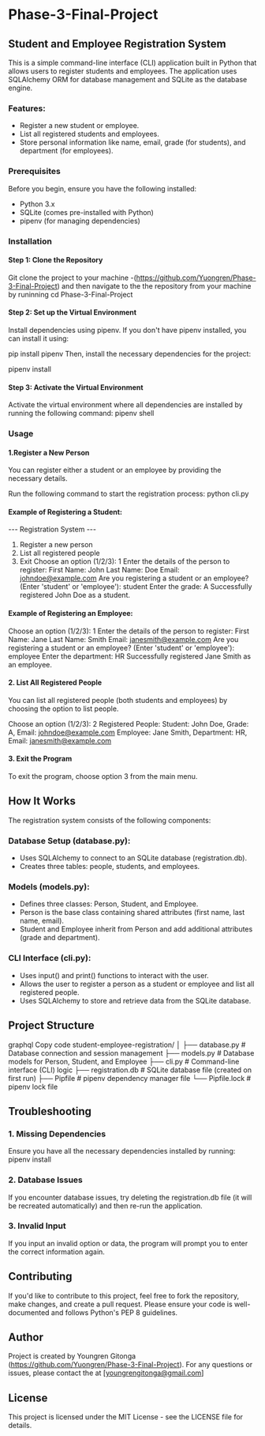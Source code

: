 # Phase-3-Final-Project

## Student and Employee Registration System

This is a simple command-line interface (CLI) application built in Python that allows users to register students and employees. The application uses SQLAlchemy ORM for database management and SQLite as the database engine.

### Features:

- Register a new student or employee.
- List all registered students and employees.
- Store personal information like name, email, grade (for students), and department (for employees).

### Prerequisites
Before you begin, ensure you have the following installed:

- Python 3.x
- SQLite (comes pre-installed with Python)
- pipenv (for managing dependencies)

### Installation

#### Step 1: Clone the Repository
Git clone the project to your machine -(https://github.com/Yuongren/Phase-3-Final-Project)
and then navigate to the the repository from your machine by runinning cd Phase-3-Final-Project

#### Step 2: Set up the Virtual Environment
Install dependencies using pipenv. If you don't have pipenv installed, you can install it using:

pip install pipenv
Then, install the necessary dependencies for the project:

pipenv install

#### Step 3: Activate the Virtual Environment
Activate the virtual environment where all dependencies are installed by running the following command: pipenv shell

### Usage

#### 1.Register a New Person
You can register either a student or an employee by providing the necessary details.

Run the following command to start the registration process:
python cli.py

#### Example of Registering a Student:

--- Registration System ---
1. Register a new person
2. List all registered people
3. Exit
Choose an option (1/2/3): 1
Enter the details of the person to register:
First Name: John
Last Name: Doe
Email: johndoe@example.com
Are you registering a student or an employee? (Enter 'student' or 'employee'): student
Enter the grade: A
Successfully registered John Doe as a student.

#### Example of Registering an Employee:

Choose an option (1/2/3): 1
Enter the details of the person to register:
First Name: Jane
Last Name: Smith
Email: janesmith@example.com
Are you registering a student or an employee? (Enter 'student' or 'employee'): employee
Enter the department: HR
Successfully registered Jane Smith as an employee.

#### 2. List All Registered People
You can list all registered people (both students and employees) by choosing the option to list people.

Choose an option (1/2/3): 2
Registered People:
Student: John Doe, Grade: A, Email: johndoe@example.com
Employee: Jane Smith, Department: HR, Email: janesmith@example.com

#### 3. Exit the Program
To exit the program, choose option 3 from the main menu.

## How It Works
The registration system consists of the following components:

### Database Setup (database.py):

 - Uses SQLAlchemy to connect to an SQLite database (registration.db).
 - Creates three tables: people, students, and employees.

### Models (models.py):

 - Defines three classes: Person, Student, and Employee.
 - Person is the base class containing shared attributes (first name, last name, email).
 - Student and Employee inherit from Person and add additional attributes (grade and department).

### CLI Interface (cli.py):

 - Uses input() and print() functions to interact with the user.
 - Allows the user to register a person as a student or employee and list all registered people.
- Uses SQLAlchemy to store and retrieve data from the 
SQLite database.

## Project Structure
graphql
Copy code
student-employee-registration/
│
├── database.py            # Database connection and session management
├── models.py              # Database models for Person, Student, and Employee
├── cli.py                 # Command-line interface (CLI) logic
├── registration.db        # SQLite database file (created on first run)
├── Pipfile                # pipenv dependency manager file
└── Pipfile.lock           # pipenv lock file


## Troubleshooting

### 1. Missing Dependencies
Ensure you have all the necessary dependencies installed by running: pipenv install

### 2. Database Issues
If you encounter database issues, try deleting the registration.db file (it will be recreated automatically) and then re-run the application.

### 3. Invalid Input
If you input an invalid option or data, the program will prompt you to enter the correct information again.

## Contributing
If you'd like to contribute to this project, feel free to fork the repository, make changes, and create a pull request. Please ensure your code is well-documented and follows Python's PEP 8 guidelines.

## Author
Project is created by Youngren Gitonga (https://github.com/Yuongren/Phase-3-Final-Project).
For any questions or issues, please contact the at [youngrengitonga@gmail.com]

## License
This project is licensed under the MIT License - see the LICENSE file for details.

